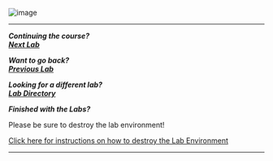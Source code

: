 ![image](https://github.com/user-attachments/assets/068fae26-6e8f-402f-ad69-63a4e6a1f59e)
















***                                                                 
<b><i>Continuing the course? </br>[Next Lab](/IntroClassFiles/Tools/IntroClass/ADHD/FileAudit/FileAudit.md)</i></b>

<b><i>Want to go back? </br>[Previous Lab](/IntroClassFiles/Tools/IntroClass/ADHD/Metta.md)</i></b>

<b><i>Looking for a different lab? </br>[Lab Directory](/IntroClassFiles/navigation.md)</i></b>

***Finished with the Labs?***

Please be sure to destroy the lab environment!

[Click here for instructions on how to destroy the Lab Environment](/IntroClassFiles/Tools/IntroClass/LabDestruction/labdestruction.md)

---
